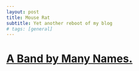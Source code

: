 ```yaml
---
layout: post
title: Mouse Rat
subtitle: Yet another reboot of my blog
# tags: [general]
---
```


# <blockquote class="imgur-embed-pub" lang="en" data-id="YS1jHlp">
#   <a href="//imgur.com/YS1jHlp">A Band by Many Names.</a>
# </blockquote>
<script async src="//s.imgur.com/min/embed.js" charset="utf-8"></script>
